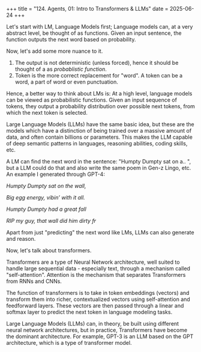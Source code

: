 +++
title = "124. Agents, 01: Intro to Transformers & LLMs"
date = 2025-06-24
+++

Let's start with LM, Language Models first;
Language models can, at a very abstract level, be thought of as functions. Given an input sentence, the function outputs the next word based on probability.

Now, let's add some more nuance to it.

1. The output is not deterministic (unless forced), hence it should be thought of a as _probablistic function_.
2. Token is the more correct replacement for "word". A token can be a word, a part of word or even punctuation.

Hence, a better way to think about LMs is:
At a high level, language models can be viewed as probabilistic functions. Given an input sequence of tokens, they output a probability distribution over possible next tokens, from which the next token is selected.

Large Language Models (LLMs) have the same basic idea, but these are the models which have a distinction of being trained over a massive amount of data, and often contain billions or parameters. This makes the LLM capable of deep semantic patterns in languages, reasoning abilities, coding skills, etc.

A LM can find the next word in the sentence: "Humpty Dumpty sat on a.. ", but a LLM could do that and also write the same poem in Gen-z Lingo, etc. An example I generated through GPT-4:

_Humpty Dumpty sat on the wall,_

_Big egg energy, vibin’ with it all._

_Humpty Dumpty had a great fall_

_RIP my guy, that wall did him dirty fr_

Apart from just "predicting" the next word like LMs, LLMs can also generate and reason.

Now, let's talk about transformers.

Transformers are a type of Neural Network architecture, well suited to handle large sequential data - especially text, through a mechanism called "self-attention". Attention is the mechanism that separates Transformers from RNNs and CNNs.

The function of transformers is to take in token embeddings (vectors) and transform them into richer, contextualized vectors using self-attention and feedforward layers. These vectors are then passed through a linear and softmax layer to predict the next token in language modeling tasks.

Large Language Models (LLMs) can, in theory, be built using different neural network architectures, but in practice, Transformers have become the dominant architecture. For example, GPT-3 is an LLM based on the GPT architecture, which is a type of transformer model.
